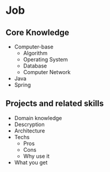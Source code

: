 # Job

## Core Knowledge

- Computer-base
  - Algorithm
  - Operating System
  - Database
  - Computer Network
- Java
- Spring

## Projects and related skills

- Domain knowledge
- Descryption
- Architecture
- Techs
  - Pros
  - Cons
  - Why use it
- What you get
